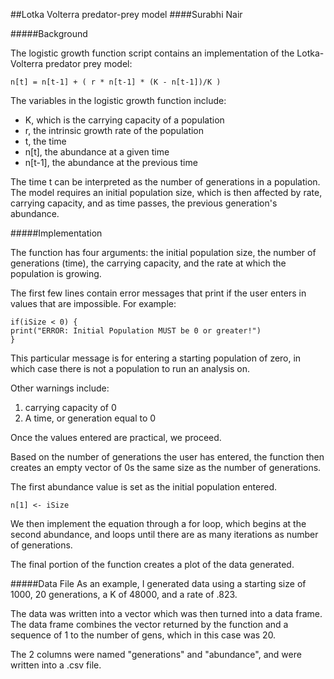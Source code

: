 ##Lotka Volterra predator-prey model
####Surabhi Nair

#####Background

The logistic growth function script contains an implementation of the Lotka-Volterra predator prey model:

	n[t] = n[t-1] + ( r * n[t-1] * (K - n[t-1])/K )

The variables in the logistic growth function include:

* K, which is the carrying capacity of a population
* r, the intrinsic growth rate of the population
* t, the time
* n[t], the abundance at a given time
* n[t-1], the abundance at the previous time

The time t can be interpreted as the number of generations in a population. The model requires an initial population size, which is then affected by rate, carrying capacity, and as time passes, the previous generation's abundance.

#####Implementation

The function has four arguments: the initial population size, the number of generations (time), the carrying capacity, and the rate at which the population is growing. 

The first few lines contain error messages that print if the user enters in values that are impossible. For example:

	if(iSize < 0) {
    print("ERROR: Initial Population MUST be 0 or greater!")
    }

This particular message is for entering a starting population of zero, in which case there is not a population to run an analysis on. 

Other warnings include:

1. carrying capacity of 0
2. A time, or generation equal to 0


Once the values entered are practical, we proceed.

Based on the number of generations the user has entered, the function then creates an empty vector of 0s the same size as the number of generations. 

The first abundance value is set as the initial population entered. 

	n[1] <- iSize
	
We then implement the equation through a for loop, which begins at the second abundance, and loops until there are as many iterations as number of generations.

The final portion of the function creates a plot of the data generated. 

#####Data File
As an example, I generated data using a starting size of 1000, 20 generations, a K of 48000, and a rate of .823.

The data was written into a vector which was then turned into a data frame. The data frame combines the vector returned by the function and a sequence of 1 to the number of gens, which in this case was 20.

The 2 columns were named "generations" and "abundance", and were written into a .csv file.


